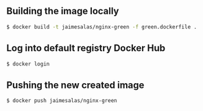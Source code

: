 ## Building the image locally

```bash
$ docker build -t jaimesalas/nginx-green -f green.dockerfile .
```

## Log into default registry Docker Hub

```bash
$ docker login
```

## Pushing the new created image

```bash
$ docker push jaimesalas/nginx-green
```
